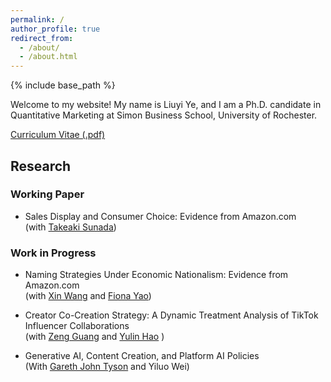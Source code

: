 ```yaml
---
permalink: /
author_profile: true
redirect_from: 
  - /about/
  - /about.html
---
```




{% include base_path %}

Welcome to my website! My name is Liuyi Ye, and I am a Ph.D. candidate in Quantitative Marketing at Simon Business School, University of Rochester. 



[Curriculum Vitae (.pdf)](https://www.dropbox.com/scl/fi/nq8ktm16jbdbtgjjy3u90/LiuyiYe_CV.pdf?rlkey=qsz5nk0lw64p5bgbpofw0oigg&st=jhl5q2jp&dl=0)

## Research 


### Working Paper

* Sales Display and Consumer Choice: Evidence from Amazon.com
 <br> (with [Takeaki Sunada](https://simon.rochester.edu/faculty/takeaki-sunada))
 
     
### Work in Progress

* Naming Strategies Under Economic Nationalism: Evidence from Amazon.com
<br> (with [Xin Wang](https://isoi.giesbusiness.illinois.edu/profile/xin-wang) and [Fiona Yao](https://giesbusiness.illinois.edu/profile/fiona-kun-yao))
    

* Creator Co-Creation Strategy: A Dynamic Treatment Analysis of TikTok Influencer Collaborations
  <br> (with [Zeng Guang](https://www.guangzeng.net/) and [Yulin Hao](https://www.yulinhao.net/home) )

* Generative AI, Content Creation, and Platform AI Policies
  <br> (With [Gareth John Tyson](https://facultyprofiles.hkust-gz.edu.cn/faculty-personal-page?id=111) and Yiluo Wei)
